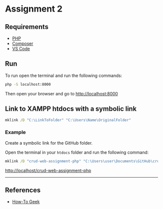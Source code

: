 
# Assignment 2

## Requirements

- [PHP](https://www.php.net/)
- [Composer](https://getcomposer.org/)
- [VS Code](https://code.visualstudio.com/)

## Run

To run open the terminal and run the following commands:

```bash
php -S localhost:8000
```

Then open your browser and go to [http://localhost:8000](http://localhost:8000)

## Link to XAMPP htdocs with a symbolic link

```cmd
mklink /D "C:\LinkToFolder" "C:\Users\Name\OriginalFolder"
```

### Example

Create a symbolic link for the GitHub folder.

Open the terminal in your `htdocs` folder and run the following command:

```cmd
mklink /D "crud-web-assignment-php" "C:\Users\user\Documents\GitHub\crud-web-assignment-php"
```

<http://localhost/crud-web-assignment-php>

---

## References

- [How-To Geek](https://www.howtogeek.com/16226/complete-guide-to-symbolic-links-symlinks-on-windows-or-linux/)
